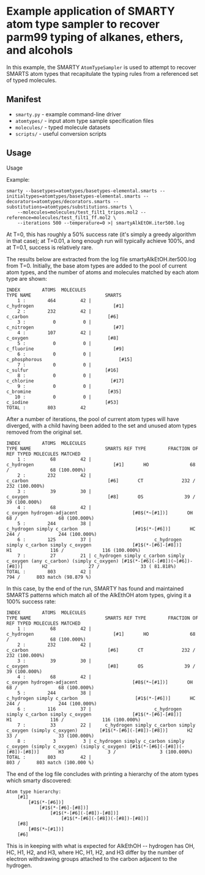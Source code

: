 # Example application of SMARTY atom type sampler to recover parm99 typing of alkanes, ethers, and alcohols

In this example, the SMARTY `AtomTypeSampler` is used to attempt to recover SMARTS atom types that recapitulate the typing rules from a referenced set of typed molecules.

## Manifest
* `smarty.py` - example command-line driver
* `atomtypes/` - input atom type sample specification files
* `molecules/` - typed molecule datasets
* `scripts/` - useful conversion scripts

## Usage

Usage

Example:
```
smarty --basetypes=atomtypes/basetypes-elemental.smarts --initialtypes=atomtypes/basetypes-elemental.smarts --decorators=atomtypes/decorators.smarts --substitutions=atomtypes/substitutions.smarts \
    --molecules=molecules/test_filt1_tripos.mol2 --reference=molecules/test_filt1_ff.mol2 \
    --iterations 500 --temperature=0 >| smartyAlkEtOH.iter500.log
```

At T=0, this has roughly a 50% success rate (it's simply a greedy algorithm in that case); at T=0.01, a long enough run will typically achieve 100%, and at T=0.1, success is relatively rare.

The results below are extracted from the log file smartyAlkEtOH.iter500.log from T=0.
Initially, the base atom types are added to the pool of current atom types, and the number of atoms and molecules matched by each atom type are shown:
```
INDEX        ATOMS  MOLECULES                                                          TYPE NAME                           SMARTS
    1 :        464         42 |                                                       c_hydrogen                             [#1]
    2 :        232         42 |                                                         c_carbon                             [#6]
    3 :          0          0 |                                                       c_nitrogen                             [#7]
    4 :        107         42 |                                                         c_oxygen                             [#8]
    5 :          0          0 |                                                       c_fluorine                             [#9]
    6 :          0          0 |                                                    c_phosphorous                            [#15]
    7 :          0          0 |                                                         c_sulfur                            [#16]
    8 :          0          0 |                                                       c_chlorine                            [#17]
    9 :          0          0 |                                                        c_bromine                            [#35]
   10 :          0          0 |                                                         c_iodine                            [#53]
TOTAL :        803         42
```
After a number of iterations, the pool of current atom types will have diverged, with a child having been added to the set and unused atom types removed from the original set.
```
INDEX        ATOMS  MOLECULES                                                          TYPE NAME                           SMARTS REF TYPE        FRACTION OF REF TYPED MOLECULES MATCHED
    1 :         68         42 |                                                       c_hydrogen                             [#1]       HO               68 /               68 (100.000%)
    2 :        232         42 |                                                         c_carbon                             [#6]       CT              232 /              232 (100.000%)
    3 :         39         30 |                                                         c_oxygen                             [#8]       OS               39 /               39 (100.000%)
    4 :         68         42 |                                       c_oxygen hydrogen-adjacent                    [#8$(*~[#1])]       OH               68 /               68 (100.000%)
    5 :        244         38 |                                      c_hydrogen simply c_carbon                     [#1$(*-[#6])]       HC              244 /              244 (100.000%)
    6 :        125         37 |                       c_hydrogen simply c_carbon simply c_oxygen               [#1$(*-[#6]-[#8])]       H1              116 /              116 (100.000%)
    7 :         27         21 | c_hydrogen simply c_carbon simply c_oxygen (any c_carbon) (simply c_oxygen) [#1$(*-[#6](-[#8])(~[#6])-[#8])]       H2               27 /               33 ( 81.818%)
TOTAL :        803         42 |                                                                                                         794 /      803 match (98.879 %)
```

In this case, by the end of the run, SMARTY has found and maintained SMARTS patterns which match all of the AlkEthOH atom types, giving it a 100% success rate:

```
INDEX        ATOMS  MOLECULES                                                          TYPE NAME                           SMARTS REF TYPE        FRACTION OF REF TYPED MOLECULES MATCHED
    1 :         68         42 |                                                       c_hydrogen                             [#1]       HO               68 /               68 (100.000%)
    2 :        232         42 |                                                         c_carbon                             [#6]       CT              232 /              232 (100.000%)
    3 :         39         30 |                                                         c_oxygen                             [#8]       OS               39 /               39 (100.000%)
    4 :         68         42 |                                       c_oxygen hydrogen-adjacent                    [#8$(*~[#1])]       OH               68 /               68 (100.000%)
    5 :        244         38 |                                      c_hydrogen simply c_carbon                     [#1$(*-[#6])]       HC              244 /              244 (100.000%)
    6 :        116         37 |                       c_hydrogen simply c_carbon simply c_oxygen               [#1$(*-[#6]-[#8])]       H1              116 /              116 (100.000%)
    7 :         33         22 |     c_hydrogen simply c_carbon simply c_oxygen (simply c_oxygen)        [#1$(*-[#6](-[#8])-[#8])]       H2               33 /               33 (100.000%)
    8 :          3          3 | c_hydrogen simply c_carbon simply c_oxygen (simply c_oxygen) (simply c_oxygen) [#1$(*-[#6](-[#8])(-[#8])-[#8])]       H3                3 /                3 (100.000%)
TOTAL :        803         42 |                                                                                                         803 /      803 match (100.000 %)
```

The end of the log file concludes with printing a hierarchy of the atom types which smarty discovered:
```
Atom type hierarchy:
    [#1]
        [#1$(*-[#6])]
            [#1$(*-[#6]-[#8])]
                [#1$(*-[#6](-[#8])-[#8])]
                    [#1$(*-[#6](-[#8])(-[#8])-[#8])]
    [#8]
        [#8$(*~[#1])]
    [#6]
```

This is in keeping with what is expected for AlkEthOH -- hydrogen has OH, HC, H1, H2, and H3, where HC, H1, H2, and H3 differ by the number of electron withdrawing groups attached to the carbon adjacent to the hydrogen.
